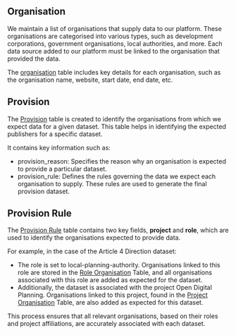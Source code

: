 ## Organisation

We maintain a list of organisations that supply data to our platform. These organisations are categorised into various types, such as development corporations, government organisations, local authorities, and more. Each data source added to our platform must be linked to the organisation that provided the data.

The [organisation](https://datasette.planning.data.gov.uk/digital-land/organisation) table includes key details for each organisation, such as the organisation name, website, start date, end date, etc.

## Provision

The [Provision](https://datasette.planning.data.gov.uk/digital-land/provision?_sort=rowid) table is created to identify the organisations from which we expect data for a given dataset. This table helps in identifying the expected publishers for a specific dataset.

It contains key information such as:

* provision_reason: Specifies the reason why an organisation is expected to provide a particular dataset.
* provision_rule: Defines the rules governing the data we expect each organisation to supply. These rules are used to generate the final provision dataset. 

## Provision Rule

The [Provision Rule](https://datasette.planning.data.gov.uk/digital-land/provision_rule) table contains two key fields, **project** and **role**, which are used to identify the organisations expected to provide data.

For example, in the case of the Article 4 Direction dataset:

* The role is set to local-planning-authority. Organisations linked to this role are stored in the [Role Organisation](https://datasette.planning.data.gov.uk/digital-land/role_organisation?role=local-planning-authority) Table, and all organisations associated with this role are added as expected for the dataset.
* Additionally, the dataset is associated with the project Open Digital Planning. Organisations linked to this project, found in the [Project Organisation](https://datasette.planning.data.gov.uk/digital-land/project_organisation?project=open-digital-planning) Table, are also added as expected for this dataset.

This process ensures that all relevant organisations, based on their roles and project affiliations, are accurately associated with each dataset.
